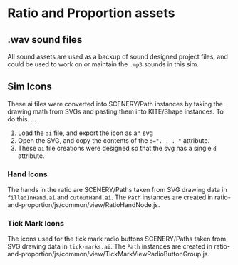Ratio and Proportion assets
================

## .wav sound files

All sound assets are used as a backup of sound designed project files, and could be used to work on or maintain the `.mp3`
sounds in this sim.

## Sim Icons

These ai files were converted into SCENERY/Path instances by taking the drawing math from SVGs and pasting them into
KITE/Shape instances. To do this. . .
1. Load the `ai` file, and export the icon as an svg
2. Open the SVG, and copy the contents of the `d=". . . "` attribute.
3. These `ai` file creations were designed so that the svg has a single `d` attribute.

### Hand Icons

The hands in the ratio are SCENERY/Paths taken from SVG drawing data in `filledInHand.ai` and `cutoutHand.ai`. The 
`Path` instances are created in ratio-and-proportion/js/common/view/RatioHandNode.js.

### Tick Mark Icons
The icons used for the tick mark radio buttons SCENERY/Paths taken from SVG drawing data in `tick-marks.ai`.
The `Path` instances are created in ratio-and-proportion/js/common/view/TickMarkViewRadioButtonGroup.js.